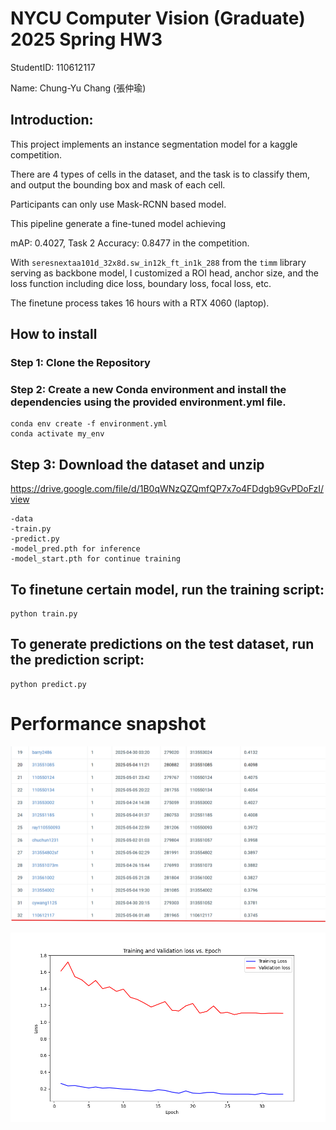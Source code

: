 # NYCU Computer Vision (Graduate) 2025 Spring HW3
StudentID: 110612117
  
Name: Chung-Yu Chang (張仲瑜)

## Introduction:
This project implements an instance segmentation model for a kaggle competition.

There are 4 types of cells in the dataset, and the task is to classify them, and output the bounding box and mask of each cell.

Participants can only use Mask-RCNN based model.

This pipeline generate a fine-tuned model achieving

mAP: 0.4027, Task 2 Accuracy: 0.8477 in the competition.

With `seresnextaa101d_32x8d.sw_in12k_ft_in1k_288` from the `timm` library serving as backbone model, I customized a ROI head, anchor size, and the loss function including dice loss, boundary loss, focal loss, etc.

The finetune process takes 16 hours with a RTX 4060 (laptop). 

## How to install
### Step 1: Clone the Repository
### Step 2: Create a new Conda environment and install the dependencies using the provided environment.yml file.
    conda env create -f environment.yml
    conda activate my_env
## Step 3: Download the dataset and unzip
https://drive.google.com/file/d/1B0qWNzQZQmfQP7x7o4FDdgb9GvPDoFzI/view

    -data
    -train.py
    -predict.py
    -model_pred.pth for inference
    -model_start.pth for continue training

## To finetune certain model, run the training script:
    python train.py
## To generate predictions on the test dataset, run the prediction script:
    python predict.py

# Performance snapshot

![Rank](images/rank.png)

![Loss curve](images/learning_curve.png)


  
